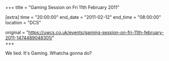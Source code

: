 +++
title = "Gaming Session on Fri 11th February 2011"

[extra]
time = "20:00:00"
end_date = "2011-02-12"
end_time = "08:00:00"
location = "DCS"

original = "https://uwcs.co.uk/events/gaming-session-on-fri-11th-february-2011-1474489048301/"    
+++

We lied. It's Gaming. Whatcha gonna do?


